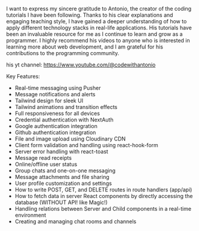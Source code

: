 I want to express my sincere gratitude to Antonio, the creator of the coding tutorials I have been following. Thanks to his clear explanations and engaging teaching style, I have gained a deeper understanding of how to apply different technology stacks in real-life applications. His tutorials have been an invaluable resource for me as I continue to learn and grow as a programmer. I highly recommend his videos to anyone who is interested in learning more about web development, and I am grateful for his contributions to the programming community.

his yt channel: https://www.youtube.com/@codewithantonio

Key Features:

- Real-time messaging using Pusher
- Message notifications and alerts
- Tailwind design for sleek UI
- Tailwind animations and transition effects
- Full responsiveness for all devices
- Credential authentication with NextAuth
- Google authentication integration
- Github authentication integration
- File and image upload using Cloudinary CDN
- Client form validation and handling using react-hook-form
- Server error handling with react-toast
- Message read receipts
- Online/offline user status
- Group chats and one-on-one messaging
- Message attachments and file sharing
- User profile customization and settings
- How to write POST, GET, and DELETE routes in route handlers (app/api)
- How to fetch data in server React components by directly accessing the database (WITHOUT API! like Magic!)
- Handling relations between Server and Child components in a real-time environment
- Creating and managing chat rooms and channels
